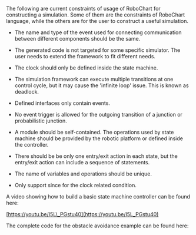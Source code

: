 The following are current constraints of usage of RoboChart for constructing a simulation. Some of them are the constraints of RoboChart language, while the others are for the user to construct a useful simulation.

* The name and type of the event used for connecting communication between different components should be the same.

* The generated code is not targeted for some specific simulator. The user needs to extend the framework to fit different needs.

* The clock should only be defined inside the state machine.

* The simulation framework can execute multiple transitions at one control cycle, but it may cause the 'infinite loop' issue. This is known as deadlock.

* Defined interfaces only contain events.

* No event trigger is allowed for the outgoing transition of a junction or probabilistic junction.

* A module should be self-contained. The operations used by state machine should be provided by the robotic platform or defined inside the controller.

* There should be be only one entry/exit action in each state, but the entry/exit action can include a sequence of statements.

* The name of variables and operations should be unique.

* Only support since for the clock related condition.

A video showing how to build a basic state machine controller can be found here:

[https://youtu.be/I5L\_PGstu40](https://youtu.be/I5L_PGstu40)

The complete code for the obstacle avoidance example can be found here:

